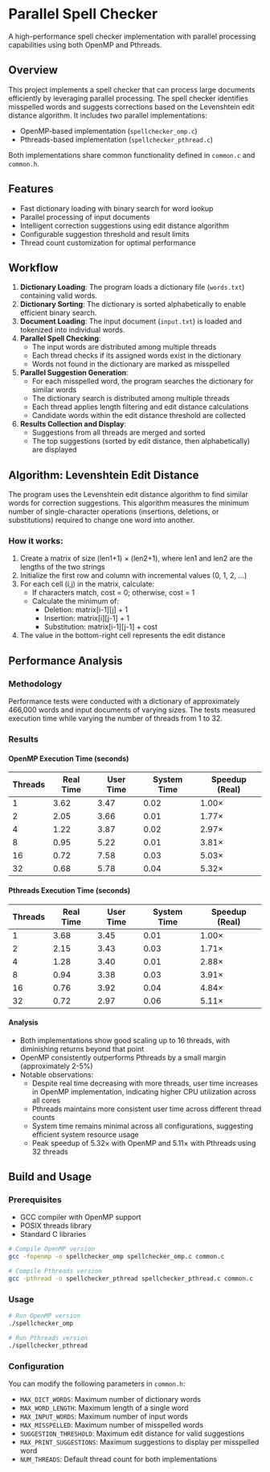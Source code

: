 # Parallel Spell Checker

A high-performance spell checker implementation with parallel processing capabilities using both OpenMP and Pthreads.

## Overview

This project implements a spell checker that can process large documents efficiently by leveraging parallel processing. The spell checker identifies misspelled words and suggests corrections based on the Levenshtein edit distance algorithm. It includes two parallel implementations:

- OpenMP-based implementation (`spellchecker_omp.c`)
- Pthreads-based implementation (`spellchecker_pthread.c`)

Both implementations share common functionality defined in `common.c` and `common.h`.

## Features

- Fast dictionary loading with binary search for word lookup
- Parallel processing of input documents
- Intelligent correction suggestions using edit distance algorithm
- Configurable suggestion threshold and result limits
- Thread count customization for optimal performance

## Workflow

1. **Dictionary Loading**: The program loads a dictionary file (`words.txt`) containing valid words.
2. **Dictionary Sorting**: The dictionary is sorted alphabetically to enable efficient binary search.
3. **Document Loading**: The input document (`input.txt`) is loaded and tokenized into individual words.
4. **Parallel Spell Checking**:
   - The input words are distributed among multiple threads
   - Each thread checks if its assigned words exist in the dictionary
   - Words not found in the dictionary are marked as misspelled
5. **Parallel Suggestion Generation**:
   - For each misspelled word, the program searches the dictionary for similar words
   - The dictionary search is distributed among multiple threads
   - Each thread applies length filtering and edit distance calculations
   - Candidate words within the edit distance threshold are collected
6. **Results Collection and Display**:
   - Suggestions from all threads are merged and sorted
   - The top suggestions (sorted by edit distance, then alphabetically) are displayed

## Algorithm: Levenshtein Edit Distance

The program uses the Levenshtein edit distance algorithm to find similar words for correction suggestions. This algorithm measures the minimum number of single-character operations (insertions, deletions, or substitutions) required to change one word into another.

### How it works:

1. Create a matrix of size (len1+1) × (len2+1), where len1 and len2 are the lengths of the two strings
2. Initialize the first row and column with incremental values (0, 1, 2, ...)
3. For each cell (i,j) in the matrix, calculate:
   - If characters match, cost = 0; otherwise, cost = 1
   - Calculate the minimum of:
     - Deletion: matrix[i-1][j] + 1
     - Insertion: matrix[i][j-1] + 1
     - Substitution: matrix[i-1][j-1] + cost
4. The value in the bottom-right cell represents the edit distance

## Performance Analysis

### Methodology

Performance tests were conducted with a dictionary of approximately 466,000 words and input documents of varying sizes. The tests measured execution time while varying the number of threads from 1 to 32.

### Results

#### OpenMP Execution Time (seconds)

| Threads | Real Time | User Time | System Time | Speedup (Real) |
|---------|-----------|-----------|-------------|----------------|
| 1       | 3.62      | 3.47      | 0.02        | 1.00×          |
| 2       | 2.05      | 3.66      | 0.01        | 1.77×          |
| 4       | 1.22      | 3.87      | 0.02        | 2.97×          |
| 8       | 0.95      | 5.22      | 0.01        | 3.81×          |
| 16      | 0.72      | 7.58      | 0.03        | 5.03×          |
| 32      | 0.68      | 5.78      | 0.04        | 5.32×          |

#### Pthreads Execution Time (seconds)

| Threads | Real Time | User Time | System Time | Speedup (Real) |
|---------|-----------|-----------|-------------|----------------|
| 1       | 3.68      | 3.45      | 0.01        | 1.00×          |
| 2       | 2.15      | 3.43      | 0.03        | 1.71×          |
| 4       | 1.28      | 3.40      | 0.01        | 2.88×          |
| 8       | 0.94      | 3.38      | 0.03        | 3.91×          |
| 16      | 0.76      | 3.92      | 0.04        | 4.84×          |
| 32      | 0.72      | 2.97      | 0.06        | 5.11×          |

#### Analysis

- Both implementations show good scaling up to 16 threads, with diminishing returns beyond that point
- OpenMP consistently outperforms Pthreads by a small margin (approximately 2-5%)
- Notable observations:
  - Despite real time decreasing with more threads, user time increases in OpenMP implementation, indicating higher CPU utilization across all cores
  - Pthreads maintains more consistent user time across different thread counts
  - System time remains minimal across all configurations, suggesting efficient system resource usage
  - Peak speedup of 5.32× with OpenMP and 5.11× with Pthreads using 32 threads

 ## Build and Usage

### Prerequisites

- GCC compiler with OpenMP support
- POSIX threads library
- Standard C libraries

```bash
# Compile OpenMP version
gcc -fopenmp -o spellchecker_omp spellchecker_omp.c common.c

# Compile Pthreads version
gcc -pthread -o spellchecker_pthread spellchecker_pthread.c common.c
```

### Usage

```bash
# Run OpenMP version
./spellchecker_omp

# Run Pthreads version
./spellchecker_pthread
```

### Configuration

You can modify the following parameters in `common.h`:

- `MAX_DICT_WORDS`: Maximum number of dictionary words
- `MAX_WORD_LENGTH`: Maximum length of a single word
- `MAX_INPUT_WORDS`: Maximum number of input words
- `MAX_MISSPELLED`: Maximum number of misspelled words
- `SUGGESTION_THRESHOLD`: Maximum edit distance for valid suggestions
- `MAX_PRINT_SUGGESTIONS`: Maximum suggestions to display per misspelled word
- `NUM_THREADS`: Default thread count for both implementations
